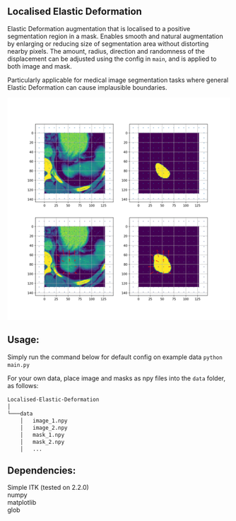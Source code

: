 ## Localised Elastic Deformation
Elastic Deformation augmentation that is localised to a positive segmentation region in a mask. Enables smooth and natural augmentation by enlarging or reducing size of segmentation area without distorting nearby pixels. The amount, radius, direction and randomness of the displacement can be adjusted using the config in `main`, and is applied to both image and mask. <br />

Particularly applicable for medical image segmentation tasks where general Elastic Deformation can cause implausible boundaries. <br />

![alt text](https://github.com/kitbransby/Localised-Elastic-Deformation/blob/main/results/1_plot.png)

## Usage:

Simply run the command below for default config on example data 
```python main.py```


For your own data, place image and masks as npy files into the `data` folder, as follows:
```
Localised-Elastic-Deformation
│
└───data
    │   image_1.npy
    │   image_2.npy
    │   mask_1.npy
    │   mask_2.npy
    │   ...

```


## Dependencies:
Simple ITK (tested on 2.2.0) <br />
numpy <br />
matplotlib <br />
glob <br />

